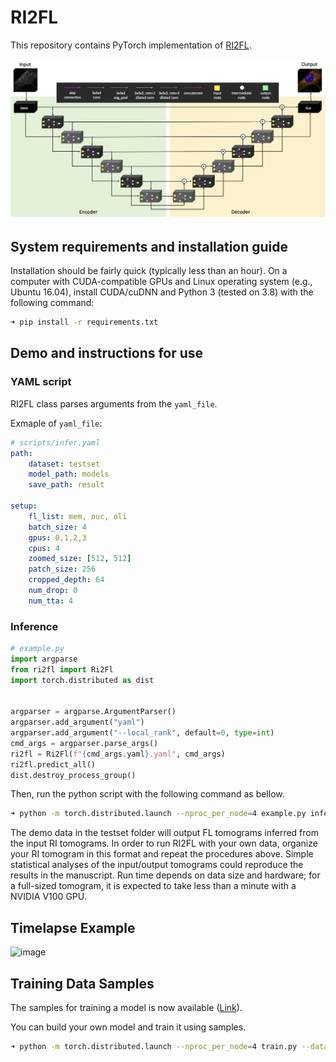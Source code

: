 # RI2FL
This repository contains PyTorch implementation of [RI2FL](https://www.biorxiv.org/content/10.1101/2020.09.16.300392v1).

![image](figures/architecture.png)

## System requirements and installation guide
Installation should be fairly quick (typically less than an hour). On a computer with CUDA-compatible GPUs and Linux operating system (e.g., Ubuntu 16.04), install CUDA/cuDNN and Python 3 (tested on 3.8) with the following command:
```bash
➜ pip install -r requirements.txt
```

## Demo and instructions for use
### YAML script
RI2FL class parses arguments from the `yaml_file`. 

Exmaple of `yaml_file`:

```yaml
# scripts/infer.yaml
path:
    dataset: testset
    model_path: models
    save_path: result

setup:
    fl_list: mem, nuc, oli
    batch_size: 4
    gpus: 0,1,2,3
    cpus: 4
    zoomed_size: [512, 512]
    patch_size: 256
    cropped_depth: 64
    num_drop: 0
    num_tta: 4
```
### Inference
```python
# example.py
import argparse
from ri2fl import Ri2Fl
import torch.distributed as dist


argparser = argparse.ArgumentParser()
argparser.add_argument("yaml")
argparser.add_argument("--local_rank", default=0, type=int)
cmd_args = argparser.parse_args()
ri2fl = Ri2Fl(f"{cmd_args.yaml}.yaml", cmd_args)
ri2fl.predict_all()
dist.destroy_process_group()
```

Then, run the python script with the following command as bellow.
```bash
➜ python -m torch.distributed.launch --nproc_per_node=4 example.py infer
```

The demo data in the testset folder will output FL tomograms inferred from the input RI tomograms. In order to run RI2FL with your own data, organize your RI tomogram in this format and repeat the procedures above. Simple statistical analyses of the input/output tomograms could reproduce the results in the manuscript. Run time depends on data size and hardware; for a full-sized tomogram, it is expected to take less than a minute with a NVIDIA V100 GPU. 

## Timelapse Example

![image](figures/git_main.png)

## Training Data Samples

The samples for training a model is now available ([Link](https://drive.google.com/file/d/15RBZJ3foAlQoEwi81-FI_pC8QxZKd6lq/view?usp=sharing)).

You can build your own model and train it using samples.
```bash
➜ python -m torch.distributed.launch --nproc_per_node=4 train.py --data_root trainset --fl_type nuc --save_path outs/nuc
```
